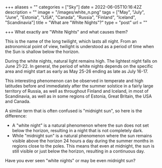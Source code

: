 +++
aliases = ""
categories = ["Sky"]
date = 2022-06-05T10:16:42Z
description = ""
image = "/images/white_n.png"
tags = ["May", "July", "June", "Estonia", "USA", "Canada", "Russia", "Finland", "Iceland", "Scandinavia"]
title = "What are \"White Nights\"?"
type = "post"
url = ""

+++
What exactly are "White Nights" and what causes them?

This is the name of the long twilight, which lasts all night. From an astronomical point of view, twilight is understood as a period of time when the Sun is shallow below the horizon.

During the white nights, natural light remains high. The lightest night falls on June 21-22. In general, the period of white nights depends on the specific area and might start as early as May 25-26 ending as late as July 16-17.

This interesting phenomenon can be observed in temperate and high latitudes before and immediately after the summer solstice in a fairly large territory of Russia, as well as throughout Finland and Iceland, in most of Scandinavia, as well as in some regions of Estonia, Great Britain, the USA and Canada.

A similar term that is often confused is "midnight sun", so here is the difference: 

* A "white night" is a natural phenomenon where the sun does not set below the horizon, resulting in a night that is not completely dark. 
* While "midnight sun" is a natural phenomenon where the sun remains visible above the horizon 24 hours a day during the summer months in regions close to the poles. This means that even at midnight, the sun is still visible or just below the horizon, resulting in a continuous day.

Have you ever seen "white nights" or may be even midnight sun?